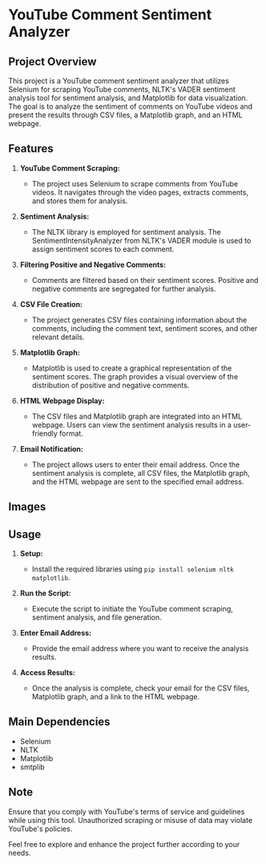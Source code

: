 # YouTube Comment Sentiment Analyzer

## Project Overview

This project is a YouTube comment sentiment analyzer that utilizes Selenium for scraping YouTube comments, NLTK's VADER sentiment analysis tool for sentiment analysis, and Matplotlib for data visualization. The goal is to analyze the sentiment of comments on YouTube videos and present the results through CSV files, a Matplotlib graph, and an HTML webpage.

## Features

1. **YouTube Comment Scraping:**
   - The project uses Selenium to scrape comments from YouTube videos. It navigates through the video pages, extracts comments, and stores them for analysis.

2. **Sentiment Analysis:**
   - The NLTK library is employed for sentiment analysis. The SentimentIntensityAnalyzer from NLTK's VADER module is used to assign sentiment scores to each comment.

3. **Filtering Positive and Negative Comments:**
   - Comments are filtered based on their sentiment scores. Positive and negative comments are segregated for further analysis.

4. **CSV File Creation:**
   - The project generates CSV files containing information about the comments, including the comment text, sentiment scores, and other relevant details.

5. **Matplotlib Graph:**
   - Matplotlib is used to create a graphical representation of the sentiment scores. The graph provides a visual overview of the distribution of positive and negative comments.

6. **HTML Webpage Display:**
   - The CSV files and Matplotlib graph are integrated into an HTML webpage. Users can view the sentiment analysis results in a user-friendly format.

7. **Email Notification:**
   - The project allows users to enter their email address. Once the sentiment analysis is complete, all CSV files, the Matplotlib graph, and the HTML webpage are sent to the specified email address.

## Images


## Usage

1. **Setup:**
   - Install the required libraries using `pip install selenium nltk matplotlib`.

2. **Run the Script:**
   - Execute the script to initiate the YouTube comment scraping, sentiment analysis, and file generation.

3. **Enter Email Address:**
   - Provide the email address where you want to receive the analysis results.

4. **Access Results:**
   - Once the analysis is complete, check your email for the CSV files, Matplotlib graph, and a link to the HTML webpage.

## Main Dependencies

- Selenium
- NLTK
- Matplotlib
- smtplib


## Note

Ensure that you comply with YouTube's terms of service and guidelines while using this tool. Unauthorized scraping or misuse of data may violate YouTube's policies.

Feel free to explore and enhance the project further according to your needs.
